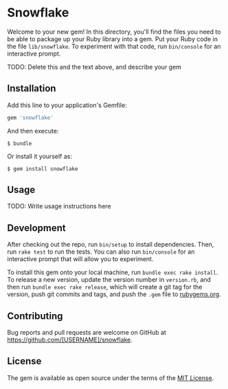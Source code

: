 # Snowflake

Welcome to your new gem! In this directory, you'll find the files you need to be able to package up your Ruby library into a gem. Put your Ruby code in the file `lib/snowflake`. To experiment with that code, run `bin/console` for an interactive prompt.

TODO: Delete this and the text above, and describe your gem

## Installation

Add this line to your application's Gemfile:

```ruby
gem 'snowflake'
```

And then execute:

    $ bundle

Or install it yourself as:

    $ gem install snowflake

## Usage

TODO: Write usage instructions here

## Development

After checking out the repo, run `bin/setup` to install dependencies. Then, run `rake test` to run the tests. You can also run `bin/console` for an interactive prompt that will allow you to experiment.

To install this gem onto your local machine, run `bundle exec rake install`. To release a new version, update the version number in `version.rb`, and then run `bundle exec rake release`, which will create a git tag for the version, push git commits and tags, and push the `.gem` file to [rubygems.org](https://rubygems.org).

## Contributing

Bug reports and pull requests are welcome on GitHub at https://github.com/[USERNAME]/snowflake.


## License

The gem is available as open source under the terms of the [MIT License](http://opensource.org/licenses/MIT).

